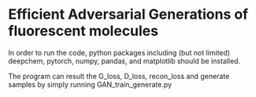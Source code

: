 # Efficient Adversarial Generations of fluorescent molecules
In order to run the code, python packages including (but not limited) deepchem, pytorch, numpy, pandas, and matplotlib should be installed.

The program can result the G_loss, D_loss, recon_loss and generate samples by simply running GAN_train_generate.py
